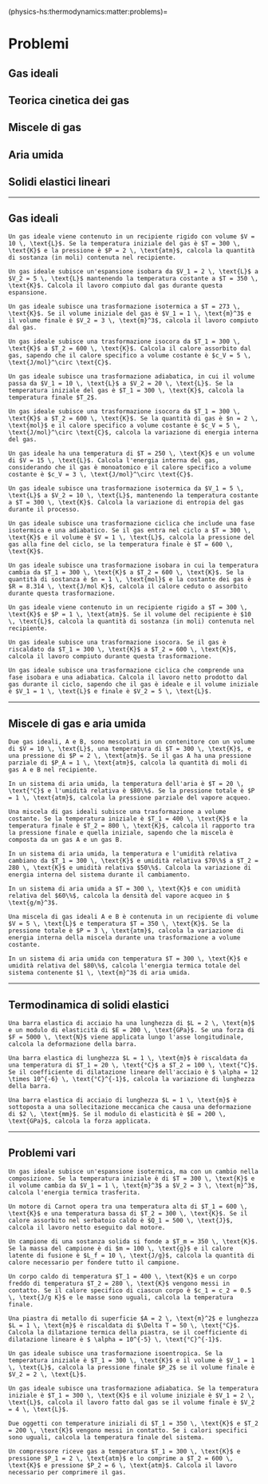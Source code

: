 (physics-hs:thermodynamics:matter:problems)=
# Problemi

## Gas ideali

## Teorica cinetica dei gas

## Miscele di gas

## Aria umida

## Solidi elastici lineari

---

## Gas ideali

```{exercise} Proprietà di un Gas Ideale
Un gas ideale viene contenuto in un recipiente rigido con volume $V = 10 \, \text{L}$. Se la temperatura iniziale del gas è $T = 300 \, \text{K}$ e la pressione è $P = 2 \, \text{atm}$, calcola la quantità di sostanza (in moli) contenuta nel recipiente.
```

```{exercise} Lavoro di Espansione Isobara
Un gas ideale subisce un'espansione isobara da $V_1 = 2 \, \text{L}$ a $V_2 = 5 \, \text{L}$ mantenendo la temperatura costante a $T = 350 \, \text{K}$. Calcola il lavoro compiuto dal gas durante questa espansione.
```

```{exercise} Lavoro in una Trasformazione Isotermica
Un gas ideale subisce una trasformazione isotermica a $T = 273 \, \text{K}$. Se il volume iniziale del gas è $V_1 = 1 \, \text{m}^3$ e il volume finale è $V_2 = 3 \, \text{m}^3$, calcola il lavoro compiuto dal gas.
```

```{exercise} Calore in una Trasformazione Isocora
Un gas ideale subisce una trasformazione isocora da $T_1 = 300 \, \text{K}$ a $T_2 = 600 \, \text{K}$. Calcola il calore assorbito dal gas, sapendo che il calore specifico a volume costante è $c_V = 5 \, \text{J/mol}^\circ \text{C}$.
```

```{exercise} Trasformazione Adiabatica
Un gas ideale subisce una trasformazione adiabatica, in cui il volume passa da $V_1 = 10 \, \text{L}$ a $V_2 = 20 \, \text{L}$. Se la temperatura iniziale del gas è $T_1 = 300 \, \text{K}$, calcola la temperatura finale $T_2$.
```

```{exercise} Energia Interna in una Trasformazione Isocora
Un gas ideale subisce una trasformazione isocora da $T_1 = 300 \, \text{K}$ a $T_2 = 600 \, \text{K}$. Se la quantità di gas è $n = 2 \, \text{mol}$ e il calore specifico a volume costante è $c_V = 5 \, \text{J/mol}^\circ \text{C}$, calcola la variazione di energia interna del gas.
```

```{exercise} Energia di un Gas Ideale
Un gas ideale ha una temperatura di $T = 250 \, \text{K}$ e un volume di $V = 15 \, \text{L}$. Calcola l'energia interna del gas, considerando che il gas è monoatomico e il calore specifico a volume costante è $c_V = 3 \, \text{J/mol}^\circ \text{C}$.
```

```{exercise} Entropia in una Trasformazione Isotermica
Un gas ideale subisce una trasformazione isotermica da $V_1 = 5 \, \text{L}$ a $V_2 = 10 \, \text{L}$, mantenendo la temperatura costante a $T = 300 \, \text{K}$. Calcola la variazione di entropia del gas durante il processo.
```

```{exercise} Legge dei Gasi Ideali in un Ciclo
Un gas ideale subisce una trasformazione ciclica che include una fase isotermica e una adiabatico. Se il gas entra nel ciclo a $T = 300 \, \text{K}$ e il volume è $V = 1 \, \text{L}$, calcola la pressione del gas alla fine del ciclo, se la temperatura finale è $T = 600 \, \text{K}$.
```

```{exercise} Calore in una Trasformazione Isobara
Un gas ideale subisce una trasformazione isobara in cui la temperatura cambia da $T_1 = 300 \, \text{K}$ a $T_2 = 600 \, \text{K}$. Se la quantità di sostanza è $n = 1 \, \text{mol}$ e la costante dei gas è $R = 8.314 \, \text{J/mol K}$, calcola il calore ceduto o assorbito durante questa trasformazione.
```

```{exercise} Comportamento di un Gas Ideale in un Serbatoio
Un gas ideale viene contenuto in un recipiente rigido a $T = 300 \, \text{K}$ e $P = 1 \, \text{atm}$. Se il volume del recipiente è $10 \, \text{L}$, calcola la quantità di sostanza (in moli) contenuta nel recipiente.
```

```{exercise} Lavoro in una Espansione Isocora
Un gas ideale subisce una trasformazione isocora. Se il gas è riscaldato da $T_1 = 300 \, \text{K}$ a $T_2 = 600 \, \text{K}$, calcola il lavoro compiuto durante questa trasformazione.
```

```{exercise} Entalpia in un Ciclo
Un gas ideale subisce una trasformazione ciclica che comprende una fase isobara e una adiabatica. Calcola il lavoro netto prodotto dal gas durante il ciclo, sapendo che il gas è ideale e il volume iniziale è $V_1 = 1 \, \text{L}$ e finale è $V_2 = 5 \, \text{L}$.
```

---

## Miscele di gas e aria umida

```{exercise} Miscele di Gas Ideali
Due gas ideali, A e B, sono mescolati in un contenitore con un volume di $V = 10 \, \text{L}$, una temperatura di $T = 300 \, \text{K}$, e una pressione di $P = 2 \, \text{atm}$. Se il gas A ha una pressione parziale di $P_A = 1 \, \text{atm}$, calcola la quantità di moli di gas A e B nel recipiente.
```

```{exercise} Aria Umida – Umidità Relativa
In un sistema di aria umida, la temperatura dell'aria è $T = 20 \, \text{°C}$ e l'umidità relativa è $80\%$. Se la pressione totale è $P = 1 \, \text{atm}$, calcola la pressione parziale del vapore acqueo.
```

```{exercise} Miscele di Gas Ideali con Temperatura Variabile
Una miscela di gas ideali subisce una trasformazione a volume costante. Se la temperatura iniziale è $T_1 = 400 \, \text{K}$ e la temperatura finale è $T_2 = 800 \, \text{K}$, calcola il rapporto tra la pressione finale e quella iniziale, sapendo che la miscela è composta da un gas A e un gas B.
```

```{exercise} Equilibrio dell'Aria Umida
In un sistema di aria umida, la temperatura e l'umidità relativa cambiano da $T_1 = 300 \, \text{K}$ e umidità relativa $70\%$ a $T_2 = 280 \, \text{K}$ e umidità relativa $50\%$. Calcola la variazione di energia interna del sistema durante il cambiamento.
```

```{exercise} Calcolo dell'Umidità Assoluta
In un sistema di aria umida a $T = 300 \, \text{K}$ e con umidità relativa del $60\%$, calcola la densità del vapore acqueo in $ \text{g/m}^3$.
```

```{exercise} Miscele di Gas Ideali – Energia Interna
Una miscela di gas ideali A e B è contenuta in un recipiente di volume $V = 5 \, \text{L}$ e temperatura $T = 350 \, \text{K}$. Se la pressione totale è $P = 3 \, \text{atm}$, calcola la variazione di energia interna della miscela durante una trasformazione a volume costante.
```

```{exercise} Equilibrio dell'Aria Umida – Energia
In un sistema di aria umida con temperatura $T = 300 \, \text{K}$ e umidità relativa del $80\%$, calcola l'energia termica totale del sistema contenente $1 \, \text{m}^3$ di aria umida.
```

---

## Termodinamica di solidi elastici

```{exercise} Deformazione di una Barra Elastico-Linieare
Una barra elastica di acciaio ha una lunghezza di $L = 2 \, \text{m}$ e un modulo di elasticità di $E = 200 \, \text{GPa}$. Se una forza di $F = 5000 \, \text{N}$ viene applicata lungo l'asse longitudinale, calcola la deformazione della barra.
```

```{exercise} Riscaldamento di una Barra Elastico-Linieare
Una barra elastica di lunghezza $L = 1 \, \text{m}$ è riscaldata da una temperatura di $T_1 = 20 \, \text{°C}$ a $T_2 = 100 \, \text{°C}$. Se il coefficiente di dilatazione lineare dell'acciaio è $ \alpha = 12 \times 10^{-6} \, \text{°C}^{-1}$, calcola la variazione di lunghezza della barra.
```

```{exercise} Comportamento Meccanico di una Barra Elastico-Linieare
Una barra elastica di acciaio di lunghezza $L = 1 \, \text{m}$ è sottoposta a una sollecitazione meccanica che causa una deformazione di $2 \, \text{mm}$. Se il modulo di elasticità è $E = 200 \, \text{GPa}$, calcola la forza applicata.
```

---

## Problemi vari

```{exercise} Energia Termica di un Sistema di Gas Ideali
Un gas ideale subisce un'espansione isotermica, ma con un cambio nella composizione. Se la temperatura iniziale è di $T = 300 \, \text{K}$ e il volume cambia da $V_1 = 1 \, \text{m}^3$ a $V_2 = 3 \, \text{m}^3$, calcola l'energia termica trasferita.
```

```{exercise} Energia in un Ciclo di Carnot
Un motore di Carnot opera tra una temperatura alta di $T_1 = 600 \, \text{K}$ e una temperatura bassa di $T_2 = 300 \, \text{K}$. Se il calore assorbito nel serbatoio caldo è $Q_1 = 500 \, \text{J}$, calcola il lavoro netto eseguito dal motore.
```

```{exercise} Calore Latente in una Fase Solida-Liquida
Un campione di una sostanza solida si fonde a $T_m = 350 \, \text{K}$. Se la massa del campione è di $m = 100 \, \text{g}$ e il calore latente di fusione è $L_f = 10 \, \text{J/g}$, calcola la quantità di calore necessario per fondere tutto il campione.
```

```{exercise} Equilibrio Termico in un Sistema di Due Corpi
Un corpo caldo di temperatura $T_1 = 400 \, \text{K}$ e un corpo freddo di temperatura $T_2 = 280 \, \text{K}$ vengono messi in contatto. Se il calore specifico di ciascun corpo è $c_1 = c_2 = 0.5 \, \text{J/g K}$ e le masse sono uguali, calcola la temperatura finale.
```

```{exercise} Dilatazione Termica di una Piastra
Una piastra di metallo di superficie $A = 2 \, \text{m}^2$ e lunghezza $L = 1 \, \text{m}$ è riscaldata di $\Delta T = 50 \, \text{°C}$. Calcola la dilatazione termica della piastra, se il coefficiente di dilatazione lineare è $ \alpha = 10^{-5} \, \text{°C}^{-1}$.
```

```{exercise} Trasformazione Isoentropica
Un gas ideale subisce una trasformazione isoentropica. Se la temperatura iniziale è $T_1 = 300 \, \text{K}$ e il volume è $V_1 = 1 \, \text{L}$, calcola la pressione finale $P_2$ se il volume finale è $V_2 = 2 \, \text{L}$.
```

```{exercise} Lavoro in una Trasformazione Adiabática
Un gas ideale subisce una trasformazione adiabatica. Se la temperatura iniziale è $T_1 = 300 \, \text{K}$ e il volume iniziale è $V_1 = 2 \, \text{L}$, calcola il lavoro fatto dal gas se il volume finale è $V_2 = 4 \, \text{L}$.
```

```{exercise} Equilibrio Termico in un Sistema
Due oggetti con temperature iniziali di $T_1 = 350 \, \text{K}$ e $T_2 = 200 \, \text{K}$ vengono messi in contatto. Se i calori specifici sono uguali, calcola la temperatura finale del sistema.
```

```{exercise} Lavoro di Compressore
Un compressore riceve gas a temperatura $T_1 = 300 \, \text{K}$ e pressione $P_1 = 2 \, \text{atm}$ e lo comprime a $T_2 = 600 \, \text{K}$ e pressione $P_2 = 6 \, \text{atm}$. Calcola il lavoro necessario per comprimere il gas.
```

